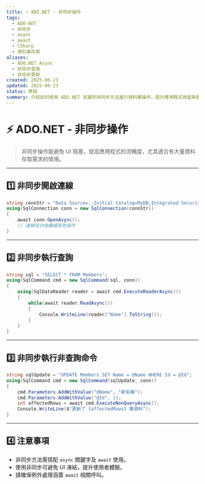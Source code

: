 ```yaml
---
title: ⚡ ADO.NET - 非同步操作
tags:
  - ADO-NET
  - 非同步
  - async
  - await
  - CSharp
  - 資料庫存取
aliases:
  - ADO.NET Async
  - 非同步查詢
  - 非同步更新
created: 2025-06-23
updated: 2025-06-23
status: 草稿
summary: 介紹如何使用 ADO.NET 支援的非同步方法進行資料庫操作，提升應用程式效能與響應性。
---
```


# ⚡ ADO.NET - 非同步操作

>非同步操作能避免 UI 阻塞，提高應用程式的流暢度，尤其適合有大量資料存取需求的情境。

---
## 1️⃣ 非同步開啟連線

```csharp
string connStr = "Data Source=.;Initial Catalog=MyDB;Integrated Security=True;";
using(SqlConnection conn = new SqlConnection(connStr))
{
    await conn.OpenAsync();
    // 連線成功後繼續其他操作
}
```

---
## 2️⃣ 非同步執行查詢

```csharp
string sql = "SELECT * FROM Members";
using(SqlCommand cmd = new SqlCommand(sql, conn))
{
    using(SqlDataReader reader = await cmd.ExecuteReaderAsync())
    {
        while(await reader.ReadAsync())
        {
            Console.WriteLine(reader["Name"].ToString());
        }
    }
}
```

---
## 3️⃣ 非同步執行非查詢命令

```csharp
string sqlUpdate = "UPDATE Members SET Name = @Name WHERE Id = @Id";
using(SqlCommand cmd = new SqlCommand(sqlUpdate, conn))
{
    cmd.Parameters.AddWithValue("@Name", "新名稱");
    cmd.Parameters.AddWithValue("@Id", 1);
    int affectedRows = await cmd.ExecuteNonQueryAsync();
    Console.WriteLine($"更新了 {affectedRows} 筆資料");
}
```

---
## 4️⃣ 注意事項

- 非同步方法需搭配 `async` 關鍵字及 `await` 使用。
- 使用非同步可避免 UI 凍結，提升使用者體驗。
- 請確保例外處理涵蓋 `await` 相關呼叫。